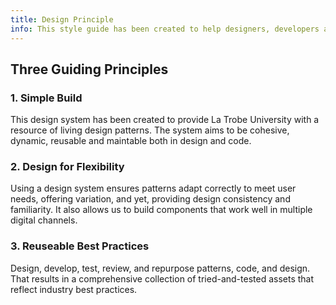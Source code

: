 ```yaml
---
title: Design Principle
info: This style guide has been created to help designers, developers and product owners create and maintain user interface documentation in a 'Style Guide'. Documenting the user interface (UI) of a digital product or system reduces hand-over time and helps to ensure new UI additions deliver a consistent experience to users.
---
```


[//]: # "TODO: Needs rewriting in relation to La Trobe"

## Three Guiding Principles

### 1. Simple Build

This design system has been created to provide La Trobe University with a resource of living design patterns. The system aims to be cohesive, dynamic, reusable and maintable both in design and code.

### 2. Design for Flexibility

Using a design system ensures patterns adapt correctly to meet user needs, offering variation, and yet, providing design consistency and familiarity. It also allows us to build components that work well in multiple digital channels.

### 3. Reuseable Best Practices

Design, develop, test, review, and repurpose patterns, code, and design. That results in a comprehensive collection of tried-and-tested assets that reflect industry best practices.